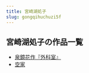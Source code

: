 ```yaml
---
title: 宮崎湖処子
slug: gongqihuchuzi5f
---
```


## 宮崎湖処子の作品一覧

- [泉鏡花作『外科室』](quanjinghuazuowaikeshif4)
- [空家](kongjiad3)
